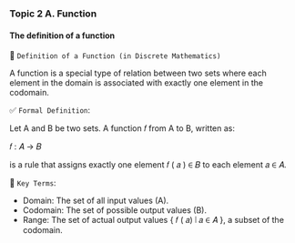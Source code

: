 ### Topic 2 A. Function

#### The definition of a function

📘 `Definition of a Function (in Discrete Mathematics)`

A function is a special type of relation between two sets where each element in the domain is associated with exactly one element in the codomain.

✅ `Formal Definition`:

Let A and B be two sets. A function 𝑓 from A to B, written as:

𝑓 : 𝐴 → 𝐵

is a rule that assigns exactly one element 𝑓 ( 𝑎 ) ∈ 𝐵 to each element 𝑎 ∈ 𝐴.

🔷 `Key Terms`:

- Domain: The set of all input values (A).
- Codomain: The set of possible output values (B).
- Range: The set of actual output values { 𝑓 ( 𝑎) ∣ 𝑎 ∈ 𝐴 }, a subset of the codomain.
